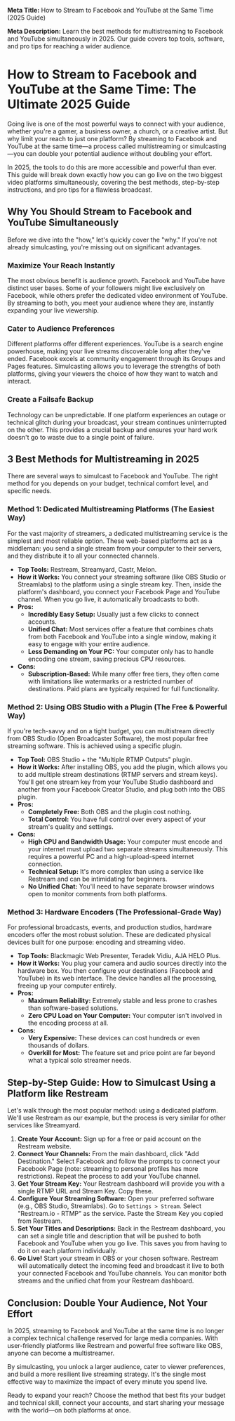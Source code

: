 **Meta Title:** How to Stream to Facebook and YouTube at the Same Time (2025 Guide)

**Meta Description:** Learn the best methods for multistreaming to Facebook and YouTube simultaneously in 2025. Our guide covers top tools, software, and pro tips for reaching a wider audience.

# How to Stream to Facebook and YouTube at the Same Time: The Ultimate 2025 Guide

Going live is one of the most powerful ways to connect with your audience, whether you're a gamer, a business owner, a church, or a creative artist. But why limit your reach to just one platform? By streaming to Facebook and YouTube at the same time—a process called multistreaming or simulcasting—you can double your potential audience without doubling your effort.

In 2025, the tools to do this are more accessible and powerful than ever. This guide will break down exactly how you can go live on the two biggest video platforms simultaneously, covering the best methods, step-by-step instructions, and pro tips for a flawless broadcast.

## Why You Should Stream to Facebook and YouTube Simultaneously

Before we dive into the "how," let's quickly cover the "why." If you're not already simulcasting, you're missing out on significant advantages.

### Maximize Your Reach Instantly

The most obvious benefit is audience growth. Facebook and YouTube have distinct user bases. Some of your followers might live exclusively on Facebook, while others prefer the dedicated video environment of YouTube. By streaming to both, you meet your audience where they are, instantly expanding your live viewership.

### Cater to Audience Preferences

Different platforms offer different experiences. YouTube is a search engine powerhouse, making your live streams discoverable long after they've ended. Facebook excels at community engagement through its Groups and Pages features. Simulcasting allows you to leverage the strengths of both platforms, giving your viewers the choice of how they want to watch and interact.

### Create a Failsafe Backup

Technology can be unpredictable. If one platform experiences an outage or technical glitch during your broadcast, your stream continues uninterrupted on the other. This provides a crucial backup and ensures your hard work doesn't go to waste due to a single point of failure.

## 3 Best Methods for Multistreaming in 2025

There are several ways to simulcast to Facebook and YouTube. The right method for you depends on your budget, technical comfort level, and specific needs.

### Method 1: Dedicated Multistreaming Platforms (The Easiest Way)

For the vast majority of streamers, a dedicated multistreaming service is the simplest and most reliable option. These web-based platforms act as a middleman: you send a single stream from your computer to their servers, and they distribute it to all your connected channels.

*   **Top Tools:** Restream, Streamyard, Castr, Melon.
*   **How it Works:** You connect your streaming software (like OBS Studio or Streamlabs) to the platform using a single stream key. Then, inside the platform's dashboard, you connect your Facebook Page and YouTube channel. When you go live, it automatically broadcasts to both.
*   **Pros:**
    *   **Incredibly Easy Setup:** Usually just a few clicks to connect accounts.
    *   **Unified Chat:** Most services offer a feature that combines chats from both Facebook and YouTube into a single window, making it easy to engage with your entire audience.
    *   **Less Demanding on Your PC:** Your computer only has to handle encoding one stream, saving precious CPU resources.
*   **Cons:**
    *   **Subscription-Based:** While many offer free tiers, they often come with limitations like watermarks or a restricted number of destinations. Paid plans are typically required for full functionality.

### Method 2: Using OBS Studio with a Plugin (The Free & Powerful Way)

If you're tech-savvy and on a tight budget, you can multistream directly from OBS Studio (Open Broadcaster Software), the most popular free streaming software. This is achieved using a specific plugin.

*   **Top Tool:** OBS Studio + the "Multiple RTMP Outputs" plugin.
*   **How it Works:** After installing OBS, you add the plugin, which allows you to add multiple stream destinations (RTMP servers and stream keys). You'll get one stream key from your YouTube Studio dashboard and another from your Facebook Creator Studio, and plug both into the OBS plugin.
*   **Pros:**
    *   **Completely Free:** Both OBS and the plugin cost nothing.
    *   **Total Control:** You have full control over every aspect of your stream's quality and settings.
*   **Cons:**
    *   **High CPU and Bandwidth Usage:** Your computer must encode and your internet must upload two separate streams simultaneously. This requires a powerful PC and a high-upload-speed internet connection.
    *   **Technical Setup:** It's more complex than using a service like Restream and can be intimidating for beginners.
    *   **No Unified Chat:** You'll need to have separate browser windows open to monitor comments from both platforms.

### Method 3: Hardware Encoders (The Professional-Grade Way)

For professional broadcasts, events, and production studios, hardware encoders offer the most robust solution. These are dedicated physical devices built for one purpose: encoding and streaming video.

*   **Top Tools:** Blackmagic Web Presenter, Teradek Vidiu, AJA HELO Plus.
*   **How it Works:** You plug your camera and audio sources directly into the hardware box. You then configure your destinations (Facebook and YouTube) in its web interface. The device handles all the processing, freeing up your computer entirely.
*   **Pros:**
    *   **Maximum Reliability:** Extremely stable and less prone to crashes than software-based solutions.
    *   **Zero CPU Load on Your Computer:** Your computer isn't involved in the encoding process at all.
*   **Cons:**
    *   **Very Expensive:** These devices can cost hundreds or even thousands of dollars.
    *   **Overkill for Most:** The feature set and price point are far beyond what a typical solo streamer needs.

## Step-by-Step Guide: How to Simulcast Using a Platform like Restream

Let's walk through the most popular method: using a dedicated platform. We'll use Restream as our example, but the process is very similar for other services like Streamyard.

1.  **Create Your Account:** Sign up for a free or paid account on the Restream website.
2.  **Connect Your Channels:** From the main dashboard, click "Add Destination." Select Facebook and follow the prompts to connect your Facebook Page (note: streaming to personal profiles has more restrictions). Repeat the process to add your YouTube channel.
3.  **Get Your Stream Key:** Your Restream dashboard will provide you with a single RTMP URL and Stream Key. Copy these.
4.  **Configure Your Streaming Software:** Open your preferred software (e.g., OBS Studio, Streamlabs). Go to `Settings > Stream`. Select "Restream.io - RTMP" as the service. Paste the Stream Key you copied from Restream.
5.  **Set Your Titles and Descriptions:** Back in the Restream dashboard, you can set a single title and description that will be pushed to both Facebook and YouTube when you go live. This saves you from having to do it on each platform individually.
6.  **Go Live!** Start your stream in OBS or your chosen software. Restream will automatically detect the incoming feed and broadcast it live to both your connected Facebook and YouTube channels. You can monitor both streams and the unified chat from your Restream dashboard.

## Conclusion: Double Your Audience, Not Your Effort

In 2025, streaming to Facebook and YouTube at the same time is no longer a complex technical challenge reserved for large media companies. With user-friendly platforms like Restream and powerful free software like OBS, anyone can become a multistreamer.

By simulcasting, you unlock a larger audience, cater to viewer preferences, and build a more resilient live streaming strategy. It's the single most effective way to maximize the impact of every minute you spend live.

Ready to expand your reach? Choose the method that best fits your budget and technical skill, connect your accounts, and start sharing your message with the world—on both platforms at once.